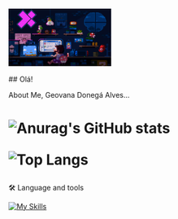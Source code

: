 <p>
 <br>
 <img src="gif-mario.gif" width="40%">
</p>
## Olá! 

 About Me, Geovana Donegá Alves...
 
<h1>

![Anurag's GitHub stats](https://github-readme-stats.vercel.app/api?username=gidonega&show_icons=true&theme=radical)

![Top Langs](https://github-readme-stats.vercel.app/api/top-langs/?username=gidonega&langs_count=7&show_icons=true&theme=radical)
</h1>

 🛠️ Language and tools

[![My Skills](https://skillicons.dev/icons?i=js,html,css,vscode,git)](https://skillicons.dev)

<div align="center">
  <img height="50" src="
![download20240502160912](https://github.com/gidonega/gidonega/assets/144058703/a6f66586-79f1-4df4-9402-33d83651aa57) />
</div>



